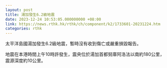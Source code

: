 ```yaml
---
layout: post
title: 湯加發生6.2級地震
date: 2023-12-24 10:53:05.000000000 +08:00
link: https://news.rthk.hk/rthk/ch/component/k2/1733601-20231224.htm
categories: rthk
---
```


太平洋島國湯加發生6.2級地震，暫時沒有收到傷亡或嚴重損毀報告。

地震在本港時間上午10時許發生，震央位於湯加首都努庫阿洛法以南約180公里，震源深度約10公里。
